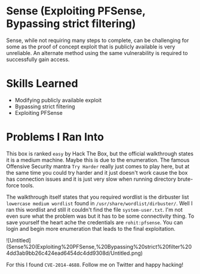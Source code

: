 # Sense (Exploiting PFSense, Bypassing strict filtering)

Sense, while not requiring many steps to complete, can be challenging for some as the proof of
concept exploit that is publicly available is very unreliable. An alternate method using the same
vulnerability is required to successfully gain access.

# Skills Learned

- Modifying publicly available exploit
- Bypassing strict filtering
- Exploiting PFSense

# Problems I Ran Into

This box is ranked `easy` by Hack The Box, but the official walkthrough states it is a medium machine. Maybe this is due to the enumeration. The famous Offensive Security mantra `Try Harder` really just comes to play here, but at the same time you could try harder and it just doesn't work cause the box has connection issues and it is just very slow when running directory brute-force tools. 

The walkthrough itself states that you required wordlist is the dirbuster list `lowercase medium wordlist` found in `/usr/share/wordlist/dirbuster/`. Well I ran this wordlist and still it couldn't find the file `system-user.txt`. I'm not even sure what the problem was but it has to be some connectivity thing. To save yourself the heart ache the credentials are `rohit:pfsense`. You can login and begin more enumeration that leads to the final exploitation.

![Untitled](Sense%20(Exploiting%20PFSense,%20Bypassing%20strict%20filter%204dd3ab9bb26c424ead6454dc4dd9308d/Untitled.png)

For this I found `CVE-2014-4688`. Follow me on Twitter and happy hacking!